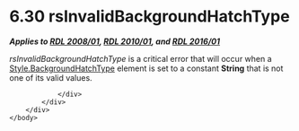 <html dir="LTR" xmlns:mshelp="http://msdn.microsoft.com/mshelp" xmlns:ddue="http://ddue.schemas.microsoft.com/authoring/2003/5" xmlns:xlink="http://www.w3.org/1999/xlink" xmlns:tool="http://www.microsoft.com/tooltip">
    <head>
        <meta http-equiv="Content-Type" content="text/html; CHARSET=utf-8"></meta>
        <meta name="save" content="history"></meta>
        <title>6.30 rsInvalidBackgroundHatchType</title>
        <xml>
            <mshelp:toctitle title="6.30 rsInvalidBackgroundHatchType"></mshelp:toctitle>
            <mshelp:rltitle title="[MS-RDL]: rsInvalidBackgroundHatchType"></mshelp:rltitle>
            <mshelp:keyword index="A" term="2e73408b-0864-4f1e-ac71-ed101a34d89f"></mshelp:keyword>
            <mshelp:attr name="DCSext.ContentType" value="open specification"></mshelp:attr>
            <mshelp:attr name="AssetID" value="2e73408b-0864-4f1e-ac71-ed101a34d89f"></mshelp:attr>
            <mshelp:attr name="TopicType" value="kbRef"></mshelp:attr>
            <mshelp:attr name="DCSext.Title" value="[MS-RDL]: rsInvalidBackgroundHatchType" />
        </xml>
    </head>
    <body>
        <div id="header">
            <h1 class="heading">6.30 rsInvalidBackgroundHatchType</h1>
        </div>
        <div id="mainSection">
            <div id="mainBody">
                <div id="allHistory" class="saveHistory"></div>
                <div id="sectionSection0" class="section" name="collapseableSection">
                    

<p><b><i>Applies to </i></b><a href="1e855f94-4617-47e4-b89e-0856c6cb420f.html"><b><i>RDL 2008/01</i></b></a><b><i>,
</i></b><a href="3428e690-a348-4ec7-8a6a-8efb42d2cdee.html"><b><i>RDL 2010/01</i></b></a><b><i>,
and </i></b><a href="52ce3983-2bfc-4e72-9359-42aaf5fe4509.html"><b><i>RDL 2016/01</i></b></a></p>

<p><i>rsInvalidBackgroundHatchType</i> is a critical error that
will occur when a <a href="bc1777ec-9b62-4462-a25f-149ddc097b96.html">Style.BackgroundHatchType</a>
element is set to a constant <b>String</b> that is not one of its valid values.</p>


                </div>
            </div>
        </div>
    </body>
</html>